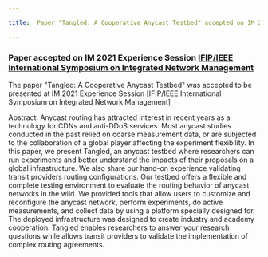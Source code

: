 ```yaml
---

title:  Paper "Tangled: A Cooperative Anycast Testbed" accepted on IM 2021

---
```



### Paper accepted on IM 2021 Experience Session [IFIP/IEEE International Symposium on Integrated Network Management](https://im2021.ieee-im.org/call-experience-session-papers)

The paper "Tangled: A Cooperative Anycast Testbed" was accepted to be presented at IM 2021 Experience Session [IFIP/IEEE International Symposium on Integrated Network Management]

Abstract: 
Anycast routing has attracted interest in recent years as a technology for CDNs and anti-DDoS services. Most anycast studies conducted in the past relied on coarse measurement data, or are subjected to the collaboration of a global player affecting the experiment flexibility. In this paper, we present Tangled, an anycast testbed where researchers can run experiments and better understand the impacts of their proposals on a global infrastructure. We also share our hand-on experience validating transit providers routing configurations. Our testbed offers a flexible and complete testing environment to evaluate the routing behavior of anycast networks in the wild. We provided tools that allow users to customize and reconfigure the anycast network, perform experiments, do active measurements, and collect data by using a platform specially designed for. The deployed infrastructure was designed to create industry and academy cooperation. Tangled enables researchers to answer your research questions while allows transit providers to validate the implementation of complex routing agreements.
